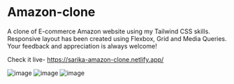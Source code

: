 # Amazon-clone

A clone of E-commerce Amazon website using my Tailwind CSS skills.
Responsive layout has been created using Flexbox, Grid and Media Queries.
Your feedback and appreciation is always welcome! 

Check it live- https://sarika-amazon-clone.netlify.app/

![image](https://user-images.githubusercontent.com/121433831/221093229-135bc5ad-00ca-4be1-96a1-14901d8bf5e9.png)
![image](https://user-images.githubusercontent.com/121433831/221093285-3b985c1d-b2f1-47f5-b81e-db4a2dfac285.png)
![image](https://user-images.githubusercontent.com/121433831/221093349-de38f4bf-5184-400c-822b-6027b1b7b3ac.png)


